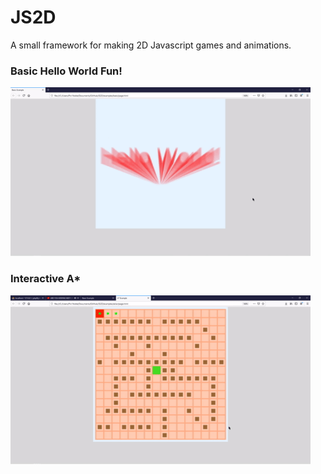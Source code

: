 # JS2D
A small framework for making 2D Javascript games and animations.

### Basic Hello World Fun!
![alt text](./hello.gif "A basic example of using a couple of the JS2D function to create a wacky canvas animation! Check the examples/basic.")

### Interactive A*
![alt text](./astar.gif "A more complex interactive animation of the A* algorithm on a game board! Check the examples/astar.")
